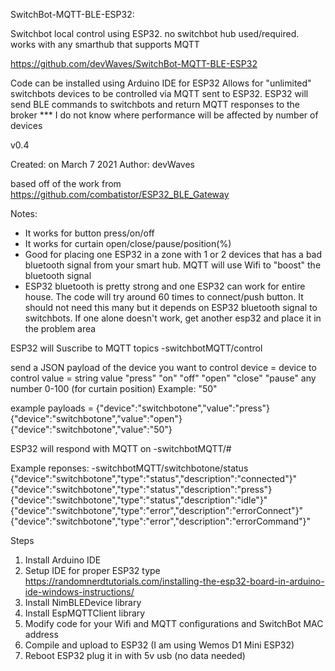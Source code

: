 SwitchBot-MQTT-BLE-ESP32:

Switchbot local control using ESP32. no switchbot hub used/required. works with any smarthub that supports MQTT

https://github.com/devWaves/SwitchBot-MQTT-BLE-ESP32

Code can be installed using Arduino IDE for ESP32
Allows for "unlimited" switchbots devices to be controlled via MQTT sent to ESP32. ESP32 will send BLE commands to switchbots and return MQTT responses to the broker
  *** I do not know where performance will be affected by number of devices

v0.4

Created: on March 7 2021
  Author: devWaves

based off of the work from https://github.com/combatistor/ESP32_BLE_Gateway

Notes:
 - It works for button press/on/off
 - It works for curtain open/close/pause/position(%)
 - Good for placing one ESP32 in a zone with 1 or 2 devices that has a bad bluetooth signal from your smart hub. MQTT will use Wifi to "boost" the bluetooth signal
 - ESP32 bluetooth is pretty strong and one ESP32 can work for entire house. The code will try around 60 times to connect/push button. It should not need this many but it depends on ESP32 bluetooth signal to switchbots. If one alone doesn't work, get another esp32 and place it in the problem area


ESP32 will Suscribe to MQTT topics
 -switchbotMQTT/control

send a JSON payload of the device you want to control
 device = device to control
 value = string value
  "press"
  "on"
  "off"
  "open"
  "close"
  "pause"
  any number 0-100 (for curtain position) Example: "50"

  example payloads =
   {"device":"switchbotone","value":"press"}
   {"device":"switchbotone","value":"open"}
   {"device":"switchbotone","value":"50"}

ESP32 will respond with MQTT on
 -switchbotMQTT/#

  Example reponses:
   -switchbotMQTT/switchbotone/status
    {"device":"switchbotone","type":"status","description":"connected"}"
    {"device":"switchbotone","type":"status","description":"press"}
    {"device":"switchbotone","type":"status","description":"idle"}"
    {"device":"switchbotone","type":"error","description":"errorConnect"}"
    {"device":"switchbotone","type":"error","description":"errorCommand"}"
          
     
Steps
1. Install Arduino IDE
2. Setup IDE for proper ESP32 type
     https://randomnerdtutorials.com/installing-the-esp32-board-in-arduino-ide-windows-instructions/
3. Install NimBLEDevice library
4. Install EspMQTTClient library
5. Modify code for your Wifi and MQTT configurations and SwitchBot MAC address
6. Compile and upload to ESP32 (I am using Wemos D1 Mini ESP32)
7. Reboot ESP32 plug it in with 5v usb (no data needed)
